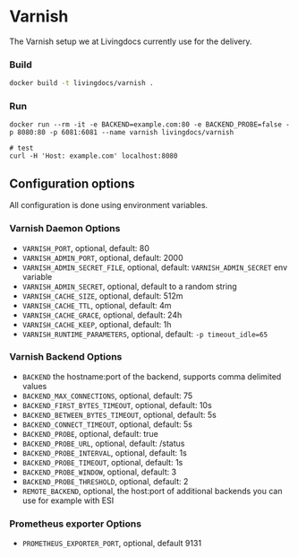 # Varnish

The Varnish setup we at Livingdocs currently use for the delivery.

### Build

```bash
docker build -t livingdocs/varnish .
```

### Run

```
docker run --rm -it -e BACKEND=example.com:80 -e BACKEND_PROBE=false -p 8080:80 -p 6081:6081 --name varnish livingdocs/varnish

# test
curl -H 'Host: example.com' localhost:8080
```

## Configuration options

All configuration is done using environment variables.

### Varnish Daemon Options
* `VARNISH_PORT`, optional, default: 80
* `VARNISH_ADMIN_PORT`, optional, default: 2000
* `VARNISH_ADMIN_SECRET_FILE`, optional, default: `VARNISH_ADMIN_SECRET` env variable
* `VARNISH_ADMIN_SECRET`, optional, default to a random string
* `VARNISH_CACHE_SIZE`, optional, default: 512m
* `VARNISH_CACHE_TTL`, optional, default: 4m
* `VARNISH_CACHE_GRACE`, optional, default: 24h
* `VARNISH_CACHE_KEEP`, optional, default: 1h
* `VARNISH_RUNTIME_PARAMETERS`, optional, default: `-p timeout_idle=65`

### Varnish Backend Options
* `BACKEND` the hostname:port of the backend, supports comma delimited values
* `BACKEND_MAX_CONNECTIONS`, optional, default: 75
* `BACKEND_FIRST_BYTES_TIMEOUT`, optional, default: 10s
* `BACKEND_BETWEEN_BYTES_TIMEOUT`, optional, default: 5s
* `BACKEND_CONNECT_TIMEOUT`, optional, default: 5s
* `BACKEND_PROBE`, optional, default: true
* `BACKEND_PROBE_URL`, optional, default: /status
* `BACKEND_PROBE_INTERVAL`, optional, default: 1s
* `BACKEND_PROBE_TIMEOUT`, optional, default: 1s
* `BACKEND_PROBE_WINDOW`, optional, default: 3
* `BACKEND_PROBE_THRESHOLD`, optional, default: 2
* `REMOTE_BACKEND`, optional, the host:port of additional backends you can use for example with ESI

### Prometheus exporter Options
* `PROMETHEUS_EXPORTER_PORT`, optional, default 9131
